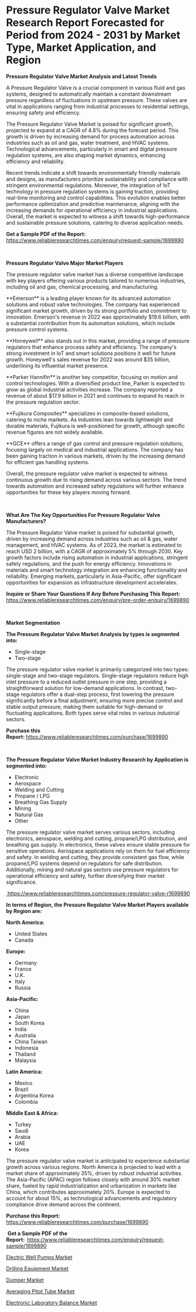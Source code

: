 <p><h1>Pressure Regulator Valve Market Research Report Forecasted for Period from 2024 -  2031 by Market Type, Market Application, and Region</h1></p><p><strong>Pressure Regulator Valve Market Analysis and Latest Trends</strong></p>
<p><p>A Pressure Regulator Valve is a crucial component in various fluid and gas systems, designed to automatically maintain a constant downstream pressure regardless of fluctuations in upstream pressure. These valves are vital in applications ranging from industrial processes to residential settings, ensuring safety and efficiency.</p><p>The Pressure Regulator Valve Market is poised for significant growth, projected to expand at a CAGR of 4.8% during the forecast period. This growth is driven by increasing demand for process automation across industries such as oil and gas, water treatment, and HVAC systems. Technological advancements, particularly in smart and digital pressure regulation systems, are also shaping market dynamics, enhancing efficiency and reliability.</p><p>Recent trends indicate a shift towards environmentally friendly materials and designs, as manufacturers prioritize sustainability and compliance with stringent environmental regulations. Moreover, the integration of IoT technology in pressure regulation systems is gaining traction, providing real-time monitoring and control capabilities. This evolution enables better performance optimization and predictive maintenance, aligning with the increasing demands for operational efficiency in industrial applications. Overall, the market is expected to witness a shift towards high-performance and sustainable pressure solutions, catering to diverse application needs.</p></p>
<p><strong>Get a Sample PDF of the Report:&nbsp;</strong> <a href="https://www.reliableresearchtimes.com/enquiry/request-sample/1699890?utm_campaign=1471&utm_medium=2&utm_source=Github&utm_content=ia&utm_term=21102024&utm_id=pressure-regulator-valve">https://www.reliableresearchtimes.com/enquiry/request-sample/1699890</a></p>
<p>&nbsp;</p>
<p><strong>Pressure Regulator Valve Major Market Players</strong></p>
<p><p>The pressure regulator valve market has a diverse competitive landscape with key players offering various products tailored to numerous industries, including oil and gas, chemical processing, and manufacturing. </p><p>**Emerson** is a leading player known for its advanced automation solutions and robust valve technologies. The company has experienced significant market growth, driven by its strong portfolio and commitment to innovation. Emerson's revenue in 2022 was approximately $19.6 billion, with a substantial contribution from its automation solutions, which include pressure control systems.</p><p>**Honeywell** also stands out in this market, providing a range of pressure regulators that enhance process safety and efficiency. The company's strong investment in IoT and smart solutions positions it well for future growth. Honeywell's sales revenue for 2022 was around $35 billion, underlining its influential market presence.</p><p>**Parker Hannifin** is another key competitor, focusing on motion and control technologies. With a diversified product line, Parker is expected to grow as global industrial activities increase. The company reported a revenue of about $17.9 billion in 2021 and continues to expand its reach in the pressure regulation sector.</p><p>**Fujikura Composites** specializes in composite-based solutions, catering to niche markets. As industries lean towards lightweight and durable materials, Fujikura is well-positioned for growth, although specific revenue figures are not widely available.</p><p>**GCE** offers a range of gas control and pressure regulation solutions, focusing largely on medical and industrial applications. The company has been gaining traction in various markets, driven by the increasing demand for efficient gas handling systems.</p><p>Overall, the pressure regulator valve market is expected to witness continuous growth due to rising demand across various sectors. The trend towards automation and increased safety regulations will further enhance opportunities for these key players moving forward.</p></p>
<p>&nbsp;</p>
<p><strong>What Are The Key Opportunities For Pressure Regulator Valve Manufacturers?</strong></p>
<p><p>The Pressure Regulator Valve market is poised for substantial growth, driven by increasing demand across industries such as oil & gas, water management, and HVAC systems. As of 2023, the market is estimated to reach USD 2 billion, with a CAGR of approximately 5% through 2030. Key growth factors include rising automation in industrial applications, stringent safety regulations, and the push for energy efficiency. Innovations in materials and smart technology integration are enhancing functionality and reliability. Emerging markets, particularly in Asia-Pacific, offer significant opportunities for expansion as infrastructure development accelerates.</p></p>
<p><strong>Inquire or Share Your Questions If Any Before Purchasing This Report:</strong> <a href="https://www.reliableresearchtimes.com/enquiry/pre-order-enquiry/1699890?utm_campaign=1471&utm_medium=2&utm_source=Github&utm_content=ia&utm_term=21102024&utm_id=pressure-regulator-valve">https://www.reliableresearchtimes.com/enquiry/pre-order-enquiry/1699890</a></p>
<p>&nbsp;</p>
<p><strong>Market Segmentation</strong></p>
<p><strong>The Pressure Regulator Valve Market Analysis by types is segmented into:</strong></p>
<p><ul><li>Single-stage</li><li>Two-stage</li></ul></p>
<p><p>The pressure regulator valve market is primarily categorized into two types: single-stage and two-stage regulators. Single-stage regulators reduce high inlet pressure to a reduced outlet pressure in one step, providing a straightforward solution for low-demand applications. In contrast, two-stage regulators offer a dual-step process, first lowering the pressure significantly before a final adjustment, ensuring more precise control and stable output pressure, making them suitable for high-demand or fluctuating applications. Both types serve vital roles in various industrial sectors.</p></p>
<p><strong>Purchase this Report:&nbsp;</strong><a href="https://www.reliableresearchtimes.com/purchase/1699890?utm_campaign=1471&utm_medium=2&utm_source=Github&utm_content=ia&utm_term=21102024&utm_id=pressure-regulator-valve">https://www.reliableresearchtimes.com/purchase/1699890</a></p>
<p>&nbsp;</p>
<p><strong>The Pressure Regulator Valve Market Industry Research by Application is segmented into:</strong></p>
<p><ul><li>Electronic</li><li>Aerospace</li><li>Welding and Cutting</li><li>Propane / LPG</li><li>Breathing Gas Supply</li><li>Mining</li><li>Natural Gas</li><li>Other</li></ul></p>
<p><p>The pressure regulator valve market serves various sectors, including electronics, aerospace, welding and cutting, propane/LPG distribution, and breathing gas supply. In electronics, these valves ensure stable pressure for sensitive operations. Aerospace applications rely on them for fuel efficiency and safety. In welding and cutting, they provide consistent gas flow, while propane/LPG systems depend on regulators for safe distribution. Additionally, mining and natural gas sectors use pressure regulators for operational efficiency and safety, further diversifying their market significance.</p></p>
<p><a href="https://www.reliableresearchtimes.com/pressure-regulator-valve-r1699890?utm_campaign=1471&utm_medium=2&utm_source=Github&utm_content=ia&utm_term=21102024&utm_id=pressure-regulator-valve">&nbsp;https://www.reliableresearchtimes.com/pressure-regulator-valve-r1699890</a></p>
<p><strong>In terms of Region, the Pressure Regulator Valve Market Players available by Region are:</strong></p>
<p>
    <p> <strong> North America: </strong>
        <ul>
            <li>United States</li>
            <li>Canada</li>
        </ul>
        </p> 
    <p> <strong> Europe: </strong>
        <ul>
            <li>Germany</li>
            <li>France</li>
            <li>U.K.</li>
            <li>Italy</li>
            <li>Russia</li>
        </ul>
        </p> 
    <p> <strong> Asia-Pacific: </strong>
        <ul>
            <li>China</li>
            <li>Japan</li>
            <li>South Korea</li>
            <li>India</li>
            <li>Australia</li>
            <li>China Taiwan</li>
            <li>Indonesia</li>
            <li>Thailand</li>
            <li>Malaysia</li>
        </ul>
        </p> 
    <p> <strong> Latin America: </strong>
        <ul>
            <li>Mexico</li>
            <li>Brazil</li>
            <li>Argentina Korea</li>
            <li>Colombia</li>
        </ul>
        </p> 
    <p> <strong> Middle East & Africa: </strong>
        <ul>
            <li>Turkey</li>
            <li>Saudi</li>
            <li>Arabia</li>
            <li>UAE</li>
            <li>Korea</li>
        </ul>
    </p>
    </p>
<p><p>The pressure regulator valve market is anticipated to experience substantial growth across various regions. North America is projected to lead with a market share of approximately 35%, driven by robust industrial activities. The Asia-Pacific (APAC) region follows closely with around 30% market share, fueled by rapid industrialization and urbanization in markets like China, which contributes approximately 20%. Europe is expected to account for about 15%, as technological advancements and regulatory compliance drive demand across the continent.</p></p>
<p><strong>Purchase this Report: </strong><a href="https://www.reliableresearchtimes.com/purchase/1699890?utm_campaign=1471&utm_medium=2&utm_source=Github&utm_content=ia&utm_term=21102024&utm_id=pressure-regulator-valve">https://www.reliableresearchtimes.com/purchase/1699890</a></p>
<p>&nbsp;<strong>Get a Sample PDF of the Report:&nbsp;&nbsp;</strong><a href="https://www.reliableresearchtimes.com/enquiry/request-sample/1699890?utm_campaign=1471&utm_medium=2&utm_source=Github&utm_content=ia&utm_term=21102024&utm_id=pressure-regulator-valve">https://www.reliableresearchtimes.com/enquiry/request-sample/1699890</a></p>
<p><strong></strong></p>
<p><p><a href="https://www.linkedin.com/pulse/electric-well-pumps-market-global-regional-analysis-qwoie?utm_campaign=1471&utm_medium=2&utm_source=Github&utm_content=ia&utm_term=21102024&utm_id=pressure-regulator-valve">Electric Well Pumps Market</a></p><p><a href="https://www.linkedin.com/pulse/drilling-equipment-market-trends-insights-type-application-analysis-q8iie?utm_campaign=1471&utm_medium=2&utm_source=Github&utm_content=ia&utm_term=21102024&utm_id=pressure-regulator-valve">Drilling Equipment Market</a></p><p><a href="https://www.linkedin.com/pulse/dumper-market-analysis-report-global-insights-region-type-light-kwyae?utm_campaign=1471&utm_medium=2&utm_source=Github&utm_content=ia&utm_term=21102024&utm_id=pressure-regulator-valve">Dumper Market</a></p><p><a href="https://github.com/petbigbeepjn/Market-Research-Report-List-1/blob/main/averaging-pitot-tube-market.md?utm_campaign=1471&utm_medium=2&utm_source=Github&utm_content=ia&utm_term=21102024&utm_id=pressure-regulator-valve">Averaging Pitot Tube Market</a></p><p><a href="https://www.linkedin.com/pulse/mapping-electronic-laboratory-balance-market-trends-omq1e?utm_campaign=1471&utm_medium=2&utm_source=Github&utm_content=ia&utm_term=21102024&utm_id=pressure-regulator-valve">Electronic Laboratory Balance Market</a></p></p>
